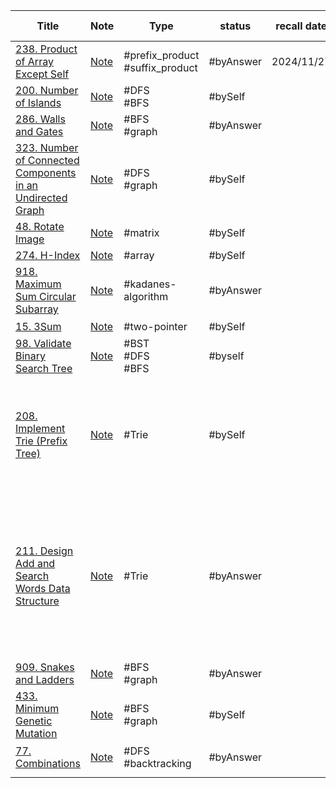 
| Title                                                                                                                                              | Note                                                                        | Type                            | status    | recall date | complete date | Time complexity                                                                           | Space complexity                                                                                                           |
| -------------------------------------------------------------------------------------------------------------------------------------------------- | --------------------------------------------------------------------------- | ------------------------------- | --------- | ----------- | ------------- | ----------------------------------------------------------------------------------------- | -------------------------------------------------------------------------------------------------------------------------- |
| [238. Product of Array Except Self](https://leetcode.com/problems/product-of-array-except-self/)                                                   | [Note](questions/238-Product-of-Array-Except-Self)                          | #prefix_product #suffix_product | #byAnswer | 2024/11/27  | 2024/10/28    |                                                                                           |                                                                                                                            |
| [200. Number of Islands](https://leetcode.com/problems/number-of-islands/)                                                                         | [Note](questions/200-Number-of-Islands)                                     | #DFS<br>#BFS                    | #bySelf   |             | 2024/10/28    |                                                                                           |                                                                                                                            |
| [286. Walls and Gates](https://leetcode.com/problems/walls-and-gates/)                                                                             | [Note](questions/286-Walls-and-Gates)                                       | #BFS<br>#graph                  | #byAnswer |             | 2024/10/29    |                                                                                           |                                                                                                                            |
| [323. Number of Connected Components in an Undirected Graph](https://leetcode.com/problems/number-of-connected-components-in-an-undirected-graph/) | [Note](questions/323-Number-of-Connected-Components-in-an-Undirected-Graph) | #DFS<br>#graph                  | #bySelf   |             | 2024/10/30    |                                                                                           |                                                                                                                            |
| [48. Rotate Image](https://leetcode.com/problems/rotate-image/)                                                                                    | [Note](questions/48-Rotate-Image)                                           | #matrix                         | #bySelf   |             | 2024/11/01    | O(n)                                                                                      | O(1)                                                                                                                       |
| [274. H-Index](https://leetcode.com/problems/h-index/)                                                                                             | [Note](questions/274-H-Index)                                               | #array                          | #bySelf   |             | 2024/11/03    | O(n)                                                                                      | O(1)                                                                                                                       |
| [918. Maximum Sum Circular Subarray](https://leetcode.com/problems/maximum-sum-circular-subarray/)                                                 | [Note](918-Maximum-Sum-Circular-Subarray)                                   | #kadanes-algorithm              | #byAnswer |             | 2024/11/06    | O(n)                                                                                      | O(1)                                                                                                                       |
| [15. 3Sum](https://leetcode.com/problems/3sum/)                                                                                                    | [Note]()                                                                    | #two-pointer                    | #bySelf   |             | 2024/11/06    | O(**$n^2$**)                                                                              | O(n)                                                                                                                       |
| [98. Validate Binary Search Tree](https://leetcode.com/problems/validate-binary-search-tree/)                                                      | [Note](98-Validate-Binary-Search-Tree)                                      | #BST<br>#DFS<br>#BFS            | #byself   |             | 2024/11/15    | O(n)                                                                                      | O(n)                                                                                                                       |
| [208. Implement Trie (Prefix Tree)](https://leetcode.com/problems/implement-trie-prefix-tree/)                                                     | [Note](208-Implement-Trie-(Prefix-Tree))                                    | #Trie                           | #bySelf   |             | 2024/11/15    | Insert:O(n)<br>n is the length of key<br>Search:O(n)<br>n is the length of searching word | Insert:(n)<br>n is the length of key<br>Search:O(n)<br>n is the length of searching word                                   |
| [211. Design Add and Search Words Data Structure](https://leetcode.com/problems/design-add-and-search-words-data-structure/)                       | [Note](211-Design-Add-and-Search-Words-Data-Structure)                      | #Trie                           | #byAnswer |             | 2024/11/16    | 1. O(n) for normal case<br>2. O(n*m) for case contains "."                                | 1. search O(1) for normal case<br>2. search O(n) for case which contains '.' because needs to reach the longest tree level |
| [909. Snakes and Ladders](https://leetcode.com/problems/snakes-and-ladders/)                                                                       | [Note](909-Snakes-and-Ladders)                                              | #BFS<br>#graph                  | #byAnswer |             | 2024/11/19    | O(**$n^2$**)                                                                              | O(**$n^2$**)                                                                                                               |
| [433. Minimum Genetic Mutation](https://leetcode.com/problems/minimum-genetic-mutation/)                                                           | [Note]()                                                                    | #BFS<br>#graph                  | #bySelf   |             | 2024/11/21    | O(B)<br>B = bank.length                                                                   | O(B)<br>B = bank.length                                                                                                    |
| [77. Combinations](https://leetcode.com/problems/combinations/)                                                                                    | [Note](77-Combinations)                                                     | #DFS<br>#backtracking           | #byAnswer |             | 2024/11/26    | O(k*C(n取k))                                                                               | O(k)                                                                                                                       |
|                                                                                                                                                    |                                                                             |                                 |           |             |               |                                                                                           |                                                                                                                            |


